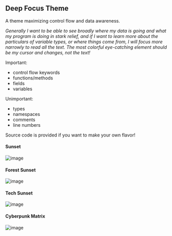 ## Deep Focus Theme

A theme maximizing control flow and data awareness.

*Generally I want to be able to see broadly where my data is going and what my program is doing in stark relief, and if I want to learn more about the particulars of variable types, or where things come from, I will focus more narrowly to read all the text. The most colorful eye-catching element should be my cursor and changes, not the text!*

Important:
* control flow keywords
* functions/methods
* fields
* variables

Unimportant:
* types
* namespaces
* comments
* line numbers

Source code is provided if you want to make your own flavor!

#### Sunset
![image](https://github.com/user-attachments/assets/48fbedae-07ea-444a-8fca-8879a8548ce3)

#### Forest Sunset
![image](https://github.com/user-attachments/assets/c4ca8218-9679-4d1f-9acf-6615b2a4bede)

#### Tech Sunset
![image](https://github.com/user-attachments/assets/93ea3955-21c7-4f31-bd86-5e99b17f5b0b)

#### Cyberpunk Matrix
![image](https://github.com/user-attachments/assets/ecc146dd-1870-49ee-a477-a02e8c601550)

